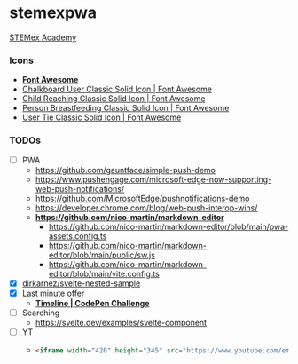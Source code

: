 stemexpwa
=========
[STEMex Academy](https://ec2-43-198-151-195.ap-east-1.compute.amazonaws.com)
### Icons
- [**Font Awesome**](https://fontawesome.com/search?q=user&o=r&m=free)
- [Chalkboard User Classic Solid Icon | Font Awesome](https://fontawesome.com/icons/chalkboard-user?f=classic&s=solid)
- [Child Reaching Classic Solid Icon | Font Awesome](https://fontawesome.com/icons/child-reaching?f=classic&s=solid)
- [Person Breastfeeding Classic Solid Icon | Font Awesome](https://fontawesome.com/icons/person-breastfeeding?f=classic&s=solid)
- [User Tie Classic Solid Icon | Font Awesome](https://fontawesome.com/icons/user-tie?f=classic&s=solid)

### TODOs
- [ ] PWA
    - https://github.com/gauntface/simple-push-demo
    - https://www.pushengage.com/microsoft-edge-now-supporting-web-push-notifications/
    - https://github.com/MicrosoftEdge/pushnotifications-demo
    - https://developer.chrome.com/blog/web-push-interop-wins/
    - **https://github.com/nico-martin/markdown-editor**
        - https://github.com/nico-martin/markdown-editor/blob/main/pwa-assets.config.ts
        - https://github.com/nico-martin/markdown-editor/blob/main/public/sw.js
        - https://github.com/nico-martin/markdown-editor/blob/main/vite.config.ts
- [x] [dirkarnez/svelte-nested-sample](https://github.com/dirkarnez/svelte-nested-sample/)
- [x] [Last minute offer](snippets.md#last-minutes-offer)
    - [**Timeline | CodePen Challenge**](https://codepen.io/havardob/pen/xxPqXdO)
- [ ] Searching
    - https://svelte.dev/examples/svelte-component
- [ ] YT
    - ```html
      <iframe width="420" height="345" src="https://www.youtube.com/embed/tgbNymZ7vqY"></iframe>
      ```
